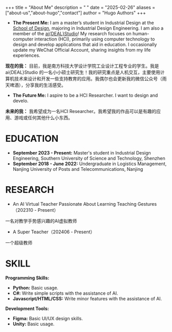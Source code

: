 +++
title = "About Me"
description = " "
date = "2025-02-26"
aliases = ["about-us","about-hugo","contact"]
author = "Hugo Authors"
+++

-  **The Present Me:** I am a master’s student in Industrial Design at the [School of Design](https://designschool.sustech.edu.cn/cn), majoring in Industrial Design Engineering. I am also a member of the [ai{DEAL}Studio](https://www.anpengcheng.cn/)! My research focuses on human-computer interaction (HCI), primarily using computer technology to design and develop applications that aid in education. I occasionally update my WeChat Official Account, sharing insights from my life experiences.

**现在的我：** 目前，我是南方科技大学设计学院工业设计工程专业的学生。我是 ai{DEAL}Studio 的一名小小硕士研究生！我的研究重点是人机交互，主要使用计算机技术来设计和开发一些支持教育的应用。我偶尔也会更新我的微信公众号（雨天啤酒），分享我的生活感受。
    
- **The Future Me:** I aspire to be a HCI Researcher. I want to design and develo.
    
**未来的我：** 我希望成为一名HCI Researcher。我希望我的作品可以是有趣的应用、游戏或任何其他什么小东西。

# EDUCATION

- **September 2023 - Present:** Master's student in Industrial Design Engineering, Southern University of Science and Technology, Shenzhen
- **September 2018 - June 2022:** Undergraduate in Logistics Management, Nanjing University of Posts and Telecommunications, Nanjing

# RESEARCH

- An AI Virtual Teacher Passionate About Learning Teaching Gestures（202310   -   Present）

一名对教学手势感兴趣的AI虚拟教师                                                                                  
    
- A Super Teacher（202406   -   Present）
    
一个超级教师

# SKILL

**Programming Skills:**

- **Python:** Basic usage.
- **C#:** Write simple scripts with the assistance of AI.
- **Javascript/HTML/CSS:** Write minor features with the assistance of AI.

**Development Tools:**

- **Figma:** Basic UI/UX design skills.
- **Unity:** Basic usage.



